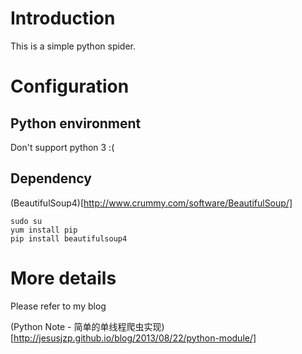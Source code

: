 # Introduction

This is a simple python spider.

# Configuration

## Python environment

Don't support python 3  :(

## Dependency

(BeautifulSoup4)[http://www.crummy.com/software/BeautifulSoup/]

    sudo su
	yum install pip
	pip install beautifulsoup4

# More details

Please refer to my blog

(Python Note - 简单的单线程爬虫实现)[http://jesusjzp.github.io/blog/2013/08/22/python-module/]
